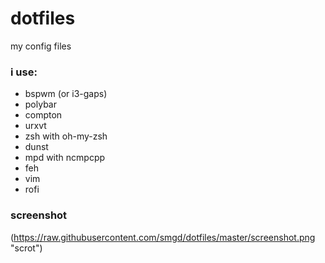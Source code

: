 # dotfiles
my config files

### i use:
* bspwm (or i3-gaps)
* polybar
* compton
* urxvt
* zsh with oh-my-zsh
* dunst
* mpd with ncmpcpp
* feh
* vim
* rofi

### screenshot
(https://raw.githubusercontent.com/smgd/dotfiles/master/screenshot.png "scrot")
